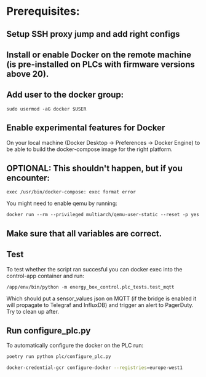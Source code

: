 # Prerequisites:

## Setup SSH proxy jump and add right configs

## Install or enable Docker on the remote machine (is pre-installed on PLCs with firmware versions above 20).

## Add user to the docker group: 

`sudo usermod -aG docker $USER`

## Enable experimental features for Docker

On your local machine (Docker Desktop -> Preferences -> Docker Engine) to be able to build the docker-compose image for the right platform.

## OPTIONAL: This shouldn't happen, but if you encounter: 
`exec /usr/bin/docker-compose: exec format error`

You might need to enable qemu by running:

`docker run --rm --privileged multiarch/qemu-user-static --reset -p yes`

## Make sure that all variables are correct. 

## Test
To test whether the script ran succesful you can docker exec into the control-app container and run:

`/app/env/bin/python -m energy_box_control.plc_tests.test_mqtt`

Which should put a sensor_values json on MQTT (if the bridge is enabled it will propagate to Telegraf and InfluxDB) and trigger an alert to PagerDuty. Try to clean up after. 

## Run configure_plc.py

To automatically configure the docker on the PLC run:

```bash
poetry run python plc/configure_plc.py
```


```bash
docker-credential-gcr configure-docker --registries=europe-west1
```